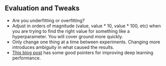 ## Evaluation and Tweaks

- Are you underfitting or overfitting?
- Adjust in orders of magnitude (value, value * 10, value * 100, etc) when you are trying to find the right value for something like a hyperparameter. You will cover ground more quickly.
- Only change one thing at a time between experiments. Changing more introduces ambiguity in what caused the results.
- [This blog post](https://machinelearningmastery.com/improve-deep-learning-performance/) has some good pointers for improving deep learning performance.